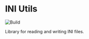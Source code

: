 # INI Utils
![Build](https://github.com/trashbros/INI-Utils/workflows/Build/badge.svg)

Library for reading and writing INI files.
